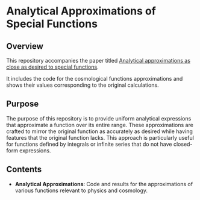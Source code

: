 
# Analytical Approximations of Special Functions

## Overview

This repository accompanies the paper titled [Analytical approximations as close as desired to special functions](https://arxiv.org/abs/2406.11947).

It includes the code for the cosmological functions approximations and shows their values corresponding to the original calculations.

## Purpose

The purpose of this repository is to provide uniform analytical expressions that approximate a function over its entire range. These approximations are crafted to mirror the original function as accurately as desired while having features that the original function lacks. This approach is particularly useful for functions defined by integrals or infinite series that do not have closed-form expressions.

## Contents

- **Analytical Approximations**: Code and results for the approximations of various functions relevant to physics and cosmology.
